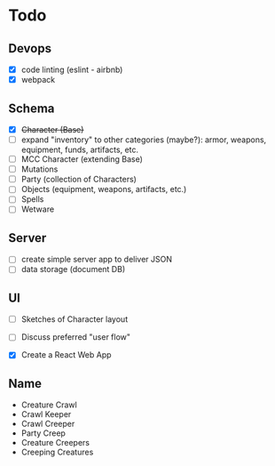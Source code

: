 # Todo

## Devops
- [X] code linting (eslint - airbnb)
- [X] webpack

## Schema
- [X] ~~Character (Base)~~
- [ ] expand "inventory" to other categories (maybe?): armor, weapons, equipment, funds, artifacts, etc.
- [ ] MCC Character (extending Base)
- [ ] Mutations
- [ ] Party (collection of Characters)
- [ ] Objects (equipment, weapons, artifacts, etc.)
- [ ] Spells
- [ ] Wetware

## Server
- [ ] create simple server app to deliver JSON
- [ ] data storage (document DB)

## UI
- [ ] Sketches of Character layout
- [ ] Discuss preferred "user flow"
- [X] Create a React Web App


## Name
- Creature Crawl
- Crawl Keeper
- Crawl Creeper
- Party Creep
- Creature Creepers
- Creeping Creatures